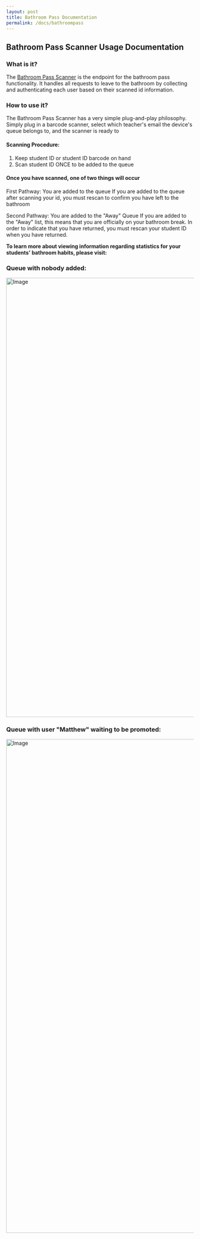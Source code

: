 ```yaml
---
layout: post
title: Bathroom Pass Documentation
permalink: /docs/bathroompass
---
```


## Bathroom Pass Scanner Usage Documentation

### What is it?
The [Bathroom Pass Scanner](https://nighthawkcoders.github.io/portfolio_2025/) is the endpoint for the bathroom pass functionality. It handles all requests to leave to the bathroom by collecting and authenticating each user based on their scanned id information.

### How to use it?
The Bathroom Pass Scanner has a very simple plug-and-play philosophy. Simply plug in a barcode scanner, select which teacher's email the device's queue belongs to, and the scanner is ready to 

#### Scanning Procedure:
1. Keep student ID or student ID barcode on hand
2. Scan student ID ONCE to be added to the queue

#### Once you have scanned, one of two things will occur
First Pathway: You are added to the queue
If you are added to the queue after scanning your id, you must rescan to confirm you have left to the bathroom

Second Pathway: You are added to the "Away" Queue
If you are added to the "Away" list, this means that you are officially on your bathroom break. In order to indicate that you have returned, you must rescan your student ID when you have returned.

**To learn more about viewing information regarding statistics for your students' bathroom habits, please visit: <link>**

### Queue with nobody added:
<img width="1176" alt="Image" src="https://github.com/user-attachments/assets/b16e48aa-6fc1-46ee-937e-97b2b01639d0" />

### Queue with user "Matthew" waiting to be promoted:
<img width="1322" alt="Image" src="https://github.com/user-attachments/assets/bbd3c4e5-13dc-4679-a0fa-c3fa04cc0583" />